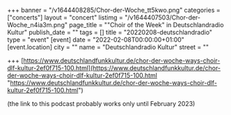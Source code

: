 +++
banner = "/v1644408285/Chor-der-Woche_tt5kwo.png"
categories = ["concerts"]
layout = "concert"
listimg = "/v1644407503/Chor-der-Woche_n4ia3m.png"
page_title = "\"Choir of the Week\" in Deutschlandradio Kultur"
publish_date = ""
tags = []
title = "20220208-deutschlandradio"
type = "event"
[event]
date = "2022-02-08T00:00:00+01:00"
[event.location]
city = ""
name = "Deutschlandradio Kultur"
street = ""

+++
[https://www.deutschlandfunkkultur.de/chor-der-woche-ways-choir-dlf-kultur-2ef0f715-100.html](https://www.deutschlandfunkkultur.de/chor-der-woche-ways-choir-dlf-kultur-2ef0f715-100.html "https://www.deutschlandfunkkultur.de/chor-der-woche-ways-choir-dlf-kultur-2ef0f715-100.html")

(the link to this podcast probably works only until February 2023)